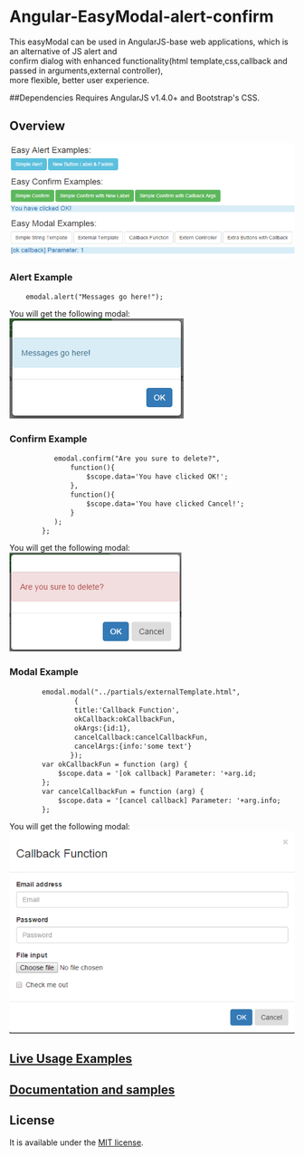 # Angular-EasyModal-alert-confirm

This easyModal can be used in AngularJS-base web applications, which is an alternative of JS alert and  
confirm dialog with enhanced functionality(html template,css,callback and passed in arguments,external controller),  
more flexible, better user experience.

##Dependencies
Requires AngularJS v1.4.0+ and Bootstrap's CSS.

## Overview
![example page](screenshots/all.png)

### Alert Example
```
    emodal.alert("Messages go here!");
```
You will get the following modal:  
![example page](screenshots/simplealert.png)

### Confirm Example
```
           emodal.confirm("Are you sure to delete?",
               function(){
                   $scope.data='You have clicked OK!';
               },
               function(){
                   $scope.data='You have clicked Cancel!';
               }
           );
        };
```           
You will get the following modal:  
![example page](screenshots/simpleconfirm.png)

### Modal Example      
```
        emodal.modal("../partials/externalTemplate.html",
                {
                title:'Callback Function',
                okCallback:okCallbackFun,
                okArgs:{id:1},
                cancelCallback:cancelCallbackFun,
                cancelArgs:{info:'some text'}
               });
        var okCallbackFun = function (arg) {
            $scope.data = '[ok callback] Parameter: '+arg.id;
        };
        var cancelCallbackFun = function (arg) {
            $scope.data = '[cancel callback] Parameter: '+arg.info;
        };                 
```        
You will get the following modal:  
![example page](screenshots/modal-with-callback.png)
           
## [Live Usage Examples](http://jsfiddle.net/ttf177/2y7q9nnm/23/) 

## [Documentation and samples](http://regisluo.github.io/angular-easymodal/)

## License

 It is available under the [MIT license](http://www.opensource.org/licenses/mit-license.php).

